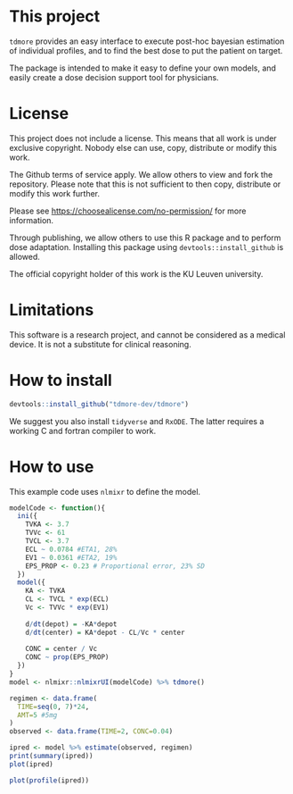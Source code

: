 # This project
`tdmore` provides an easy interface to execute post-hoc bayesian estimation of individual profiles, and to find the best dose to put the patient on target.

The package is intended to make it easy to define your own models, and easily create a dose decision support tool for physicians.

# License
This project does not include a license. This means that all work is under exclusive copyright. Nobody else can use, copy, distribute or modify this work.

The Github terms of service apply. We allow others to view and fork the repository. Please note that this is not sufficient to then copy, distribute or modify this work further.

Please see https://choosealicense.com/no-permission/ for more information.

Through publishing, we allow others to use this R package and to perform dose adaptation. Installing this package using `devtools::install_github` is allowed.

The official copyright holder of this work is the KU Leuven university.

# Limitations
This software is a research project, and cannot be considered as a medical device. It is not a substitute for clinical reasoning.

# How to install
```R
devtools::install_github("tdmore-dev/tdmore")
```

We suggest you also install `tidyverse` and `RxODE`. The latter requires a working C and fortran compiler to work.

# How to use
This example code uses `nlmixr` to define the model. 

```R
modelCode <- function(){
  ini({
    TVKA <- 3.7
    TVVc <- 61
    TVCL <- 3.7
    ECL ~ 0.0784 #ETA1, 28%
    EV1 ~ 0.0361 #ETA2, 19%
    EPS_PROP <- 0.23 # Proportional error, 23% SD
  })
  model({
    KA <- TVKA
    CL <- TVCL * exp(ECL)
    Vc <- TVVc * exp(EV1)
    
    d/dt(depot) = -KA*depot
    d/dt(center) = KA*depot - CL/Vc * center
    
    CONC = center / Vc
    CONC ~ prop(EPS_PROP)
  })
}
model <- nlmixr::nlmixrUI(modelCode) %>% tdmore()

regimen <- data.frame(
  TIME=seq(0, 7)*24,
  AMT=5 #5mg
)
observed <- data.frame(TIME=2, CONC=0.04)

ipred <- model %>% estimate(observed, regimen)
print(summary(ipred))
plot(ipred)

plot(profile(ipred))

```
